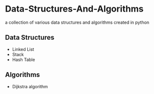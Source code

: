 # Data-Structures-And-Algorithms

a collection of various data structures and algorithms created in python

## Data Structures
- Linked List
- Stack
- Hash Table

## Algorithms
- Dijkstra algorithm

